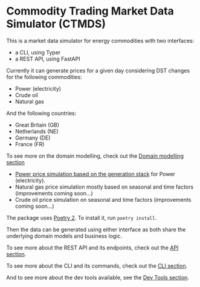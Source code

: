 Commodity Trading Market Data Simulator (CTMDS)
================================================

This is a market data simulator for energy commodities with two interfaces:
- a CLI, using Typer
- a REST API, using FastAPI

Currently it can generate prices for a given day considering DST changes for the following
commodities:

- Power (electricity)
- Crude oil
- Natural gas

And the following countries:

- Great Britain (GB)
- Netherlands (NE)
- Germany (DE)
- France (FR)

To see more on the domain modelling, check out the [Domain modelling section](./docs/dm/home.md)

- [Ppwer price simulation based on the generation stack](./docs/dm/power.md) for Power (electricity).
- Natural gas price simulation mostly based on seasonal and time factors (improvements coming soon...)
- Crude oil price simulation on seasonal and time factors (improvements coming soon...)

The package uses [Poetry 2](https://python-poetry.org/). To install it, run `poetry install`.

Then the data can be generated using either interface as both share the underlying
domain models and business logic.

To see more about the REST API and its endpoints, check out the [API section](./docs/api.md).

To see more about the CLI and its commands, check out the [CLI section](./docs/cli.md).

And to see more about the dev tools available, see the [Dev Tools section](./docs/dev-tools.md).
